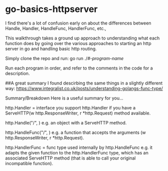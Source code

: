 # go-basics-httpserver

I find there's a lot of confusion early on about the differences between Handle, Handler, HandleFunc, HandlerFunc, etc.,

This walkthrough takes a ground up approach to understanding what each function does by going over the various approaches to starting an http server in go and handling basic http routing.

Simply clone the repo and run: go run ./*\#-program-name*

Run each program in order, and refer to the comments in the code for a description.



##A great summary I found descirbing the same things in a slightly different way:
https://www.integralist.co.uk/posts/understanding-golangs-func-type/

Summary/Breakdown
Here is a useful summary for you…

http.Handler = interface
you support http.Handler if you have a ServeHTTP(w http.ResponseWriter, r *http.Request) method available.

http.Handle("/", <give me something that supports the http.Handler interface>)
e.g. an object with a ServeHTTP method.

http.HandleFunc("/", <give me any function with the same signature as ServeHTTP >)
e.g. a function that accepts the arguments (w http.ResponseWriter, r *http.Request).

http.HandlerFunc = func type used internally by http.HandleFunc
e.g. it adapts the given function to the http.HandlerFunc type, which has an associated ServeHTTP method (that is able to call your original incompatible function).